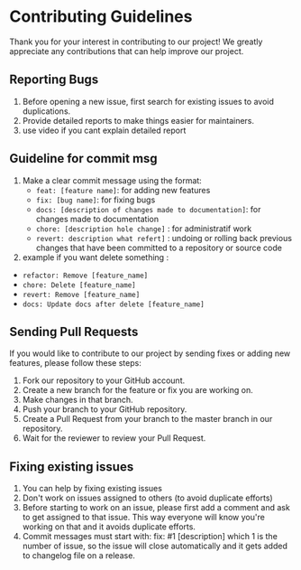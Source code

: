 # Contributing Guidelines

Thank you for your interest in contributing to our project! We greatly appreciate any contributions that can help improve our project.

## Reporting Bugs
1. Before opening a new issue, first search for existing issues to avoid duplications.
2. Provide detailed reports to make things easier for maintainers.
3. use video if you cant explain detailed report

## Guideline for commit msg
1. Make a clear commit message using the format:
   * `feat: [feature name]`: for adding new features
   * `fix: [bug name]`: for fixing bugs
   * `docs: [description of changes made to documentation]`: for changes made to documentation
   * `chore: [description hole change]` : for administratif work
   * `revert: description what refert]` : undoing or rolling back previous changes that have been committed to a repository or source code
2. example if you want delete something :
  * `refactor: Remove [feature_name]`
  * `chore: Delete [feature_name]`
  * `revert: Remove [feature_name]`
  * `docs: Update docs after delete [feature_name]`

## Sending Pull Requests
If you would like to contribute to our project by sending fixes or adding new features, please follow these steps:
1. Fork our repository to your GitHub account.
2. Create a new branch for the feature or fix you are working on.
3. Make changes in that branch.
4. Push your branch to your GitHub repository.
5. Create a Pull Request from your branch to the master branch in our repository.
6. Wait for the reviewer to review your Pull Request.

## Fixing existing issues
1. You can help by fixing existing issues
2. Don't work on issues assigned to others (to avoid duplicate efforts)
3. Before starting to work on an issue, please first add a comment and ask to get assigned to that issue. This way everyone will know you're working on that and it avoids duplicate efforts.
4. Commit messages must start with: fix: #1 [description] which 1 is the number of issue, so the issue will close automatically and it gets added to changelog file on a release.
